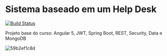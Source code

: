 # Sistema baseado em um Help Desk
[![Build Status](https://travis-ci.org/gilsonsilvati/helpdesk-spring-mongodb.svg?branch=master)](https://travis-ci.org/gilsonsilvati/helpdesk-spring-mongodb)

Projeto base do curso: Angular 5, JWT, Spring Boot, REST, Security, Data e MongoDB

![59b2ef1c8d](https://user-images.githubusercontent.com/7306453/95003730-76c9f380-05b8-11eb-892b-5e8fd4be8ab7.png)
